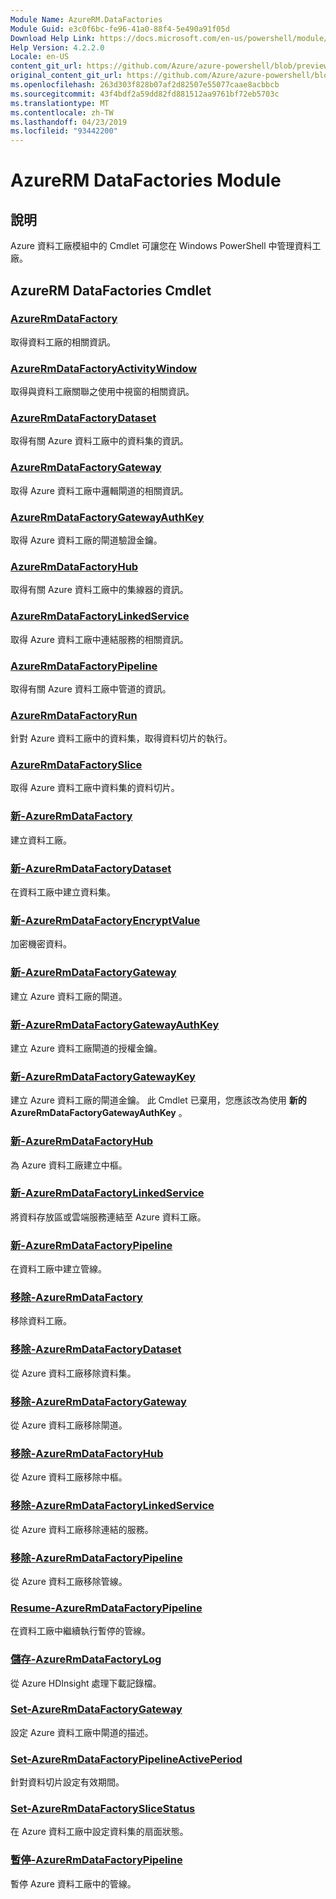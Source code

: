 ```yaml
---
Module Name: AzureRM.DataFactories
Module Guid: e3c0f6bc-fe96-41a0-88f4-5e490a91f05d
Download Help Link: https://docs.microsoft.com/en-us/powershell/module/azurerm.datafactories
Help Version: 4.2.2.0
Locale: en-US
content_git_url: https://github.com/Azure/azure-powershell/blob/preview/src/ResourceManager/DataFactories/Commands.DataFactories/help/AzureRM.DataFactories.md
original_content_git_url: https://github.com/Azure/azure-powershell/blob/preview/src/ResourceManager/DataFactories/Commands.DataFactories/help/AzureRM.DataFactories.md
ms.openlocfilehash: 263d303f828b07af2d82507e55077caae8acbbcb
ms.sourcegitcommit: 43f4bdf2a59dd82fd881512aa9761bf72eb5703c
ms.translationtype: MT
ms.contentlocale: zh-TW
ms.lasthandoff: 04/23/2019
ms.locfileid: "93442200"
---
```

# AzureRM DataFactories Module
## 說明
Azure 資料工廠模組中的 Cmdlet 可讓您在 Windows PowerShell 中管理資料工廠。

## AzureRM DataFactories Cmdlet
### [AzureRmDataFactory](Get-AzureRmDataFactory.md)
取得資料工廠的相關資訊。

### [AzureRmDataFactoryActivityWindow](Get-AzureRmDataFactoryActivityWindow.md)
取得與資料工廠關聯之使用中視窗的相關資訊。

### [AzureRmDataFactoryDataset](Get-AzureRmDataFactoryDataset.md)
取得有關 Azure 資料工廠中的資料集的資訊。

### [AzureRmDataFactoryGateway](Get-AzureRmDataFactoryGateway.md)
取得 Azure 資料工廠中邏輯閘道的相關資訊。

### [AzureRmDataFactoryGatewayAuthKey](Get-AzureRmDataFactoryGatewayAuthKey.md)
取得 Azure 資料工廠的閘道驗證金鑰。

### [AzureRmDataFactoryHub](Get-AzureRmDataFactoryHub.md)
取得有關 Azure 資料工廠中的集線器的資訊。

### [AzureRmDataFactoryLinkedService](Get-AzureRmDataFactoryLinkedService.md)
取得 Azure 資料工廠中連結服務的相關資訊。

### [AzureRmDataFactoryPipeline](Get-AzureRmDataFactoryPipeline.md)
取得有關 Azure 資料工廠中管道的資訊。

### [AzureRmDataFactoryRun](Get-AzureRmDataFactoryRun.md)
針對 Azure 資料工廠中的資料集，取得資料切片的執行。

### [AzureRmDataFactorySlice](Get-AzureRmDataFactorySlice.md)
取得 Azure 資料工廠中資料集的資料切片。

### [新-AzureRmDataFactory](New-AzureRmDataFactory.md)
建立資料工廠。

### [新-AzureRmDataFactoryDataset](New-AzureRmDataFactoryDataset.md)
在資料工廠中建立資料集。

### [新-AzureRmDataFactoryEncryptValue](New-AzureRmDataFactoryEncryptValue.md)
加密機密資料。

### [新-AzureRmDataFactoryGateway](New-AzureRmDataFactoryGateway.md)
建立 Azure 資料工廠的閘道。

### [新-AzureRmDataFactoryGatewayAuthKey](New-AzureRmDataFactoryGatewayAuthKey.md)
建立 Azure 資料工廠閘道的授權金鑰。

### [新-AzureRmDataFactoryGatewayKey](New-AzureRmDataFactoryGatewayKey.md)
建立 Azure 資料工廠的閘道金鑰。 此 Cmdlet 已棄用，您應該改為使用 **新的 AzureRmDataFactoryGatewayAuthKey** 。

### [新-AzureRmDataFactoryHub](New-AzureRmDataFactoryHub.md)
為 Azure 資料工廠建立中樞。

### [新-AzureRmDataFactoryLinkedService](New-AzureRmDataFactoryLinkedService.md)
將資料存放區或雲端服務連結至 Azure 資料工廠。

### [新-AzureRmDataFactoryPipeline](New-AzureRmDataFactoryPipeline.md)
在資料工廠中建立管線。

### [移除-AzureRmDataFactory](Remove-AzureRmDataFactory.md)
移除資料工廠。

### [移除-AzureRmDataFactoryDataset](Remove-AzureRmDataFactoryDataset.md)
從 Azure 資料工廠移除資料集。

### [移除-AzureRmDataFactoryGateway](Remove-AzureRmDataFactoryGateway.md)
從 Azure 資料工廠移除閘道。

### [移除-AzureRmDataFactoryHub](Remove-AzureRmDataFactoryHub.md)
從 Azure 資料工廠移除中樞。

### [移除-AzureRmDataFactoryLinkedService](Remove-AzureRmDataFactoryLinkedService.md)
從 Azure 資料工廠移除連結的服務。

### [移除-AzureRmDataFactoryPipeline](Remove-AzureRmDataFactoryPipeline.md)
從 Azure 資料工廠移除管線。

### [Resume-AzureRmDataFactoryPipeline](Resume-AzureRmDataFactoryPipeline.md)
在資料工廠中繼續執行暫停的管線。

### [儲存-AzureRmDataFactoryLog](Save-AzureRmDataFactoryLog.md)
從 Azure HDInsight 處理下載記錄檔。

### [Set-AzureRmDataFactoryGateway](Set-AzureRmDataFactoryGateway.md)
設定 Azure 資料工廠中閘道的描述。

### [Set-AzureRmDataFactoryPipelineActivePeriod](Set-AzureRmDataFactoryPipelineActivePeriod.md)
針對資料切片設定有效期間。

### [Set-AzureRmDataFactorySliceStatus](Set-AzureRmDataFactorySliceStatus.md)
在 Azure 資料工廠中設定資料集的扇面狀態。

### [暫停-AzureRmDataFactoryPipeline](Suspend-AzureRmDataFactoryPipeline.md)
暫停 Azure 資料工廠中的管線。

